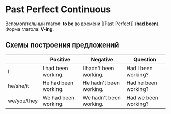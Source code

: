 # Past Perfect Continuous
Вспомогательный глагол: **to be** во времени [[Past Perfect]] (**had been**).
Форма глагола: **V-ing**.

## Схемы построения предложений

|             | Positive             | Negative                | Question             |
| ----------- | -------------------- | ----------------------- | -------------------- |
| I           | I had been working.  | I hadn't been working.  | Had I been working?  |
| he/she/it   | He had been working. | He hadn't been working. | Had he been working? |
| we/you/they | We had been working. | We hadn't been working. | Had we been working? |

